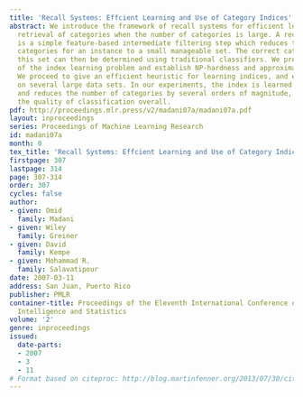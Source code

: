 ```yaml
---
title: 'Recall Systems: Effcient Learning and Use of Category Indices'
abstract: We introduce the framework of recall systems for efficient learning and
  retrieval of categories when the number of categories is large. A recallsystem here
  is a simple feature-based intermediate filtering step which reduces the potential
  categories for an instance to a small manageable set. The correct categories from
  this set can then be determined using traditional classifiers. We present a formalization
  of the index learning problem and establish NP-hardness and approximation hardness.
  We proceed to give an efficient heuristic for learning indices, and evaluate it
  on several large data sets. In our experiments, the index is learned within minutes,
  and reduces the number of categories by several orders of magnitude, without affecting
  the quality of classification overall.
pdf: http://proceedings.mlr.press/v2/madani07a/madani07a.pdf
layout: inproceedings
series: Proceedings of Machine Learning Research
id: madani07a
month: 0
tex_title: 'Recall Systems: Effcient Learning and Use of Category Indices'
firstpage: 307
lastpage: 314
page: 307-314
order: 307
cycles: false
author:
- given: Omid
  family: Madani
- given: Wiley
  family: Greiner
- given: David
  family: Kempe
- given: Mohammad R.
  family: Salavatipour
date: 2007-03-11
address: San Juan, Puerto Rico
publisher: PMLR
container-title: Proceedings of the Eleventh International Conference on Artificial
  Intelligence and Statistics
volume: '2'
genre: inproceedings
issued:
  date-parts:
  - 2007
  - 3
  - 11
# Format based on citeproc: http://blog.martinfenner.org/2013/07/30/citeproc-yaml-for-bibliographies/
---
```

